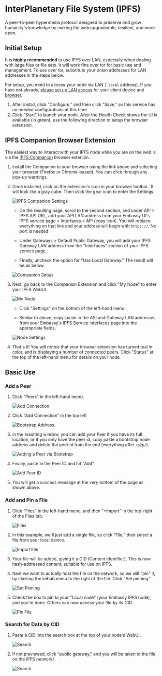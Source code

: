 # InterPlanetary File System (IPFS)

A peer-to-peer hypermedia protocol designed to preserve and grow humanity's knowledge by making the web upgradeable, resilient, and more open.

## Initial Setup
It is **highly recommended** to use IPFS over LAN, especially when dealing with large files or file sets.  It will work fine over tor for basic use and management.  To use over tor, substitute your onion addresses for LAN addresses in the steps below.

For setup, you need to access your node via LAN (`.local` address). If you have
not already,
[please set up LAN access](https://start9.com/latest/user-manual/connecting/connecting-lan/lan-os/index)
for your client device and
[browser](https://start9.com/latest/user-manual/connecting/connecting-lan/lan-browser/index).

1. After install, click "Configure," and then click "Save," as this service has
   no needed configurations at this time.
1. Click "Start" to launch your node. After the Health Check shows the UI is
   available (in green), use the following direction to setup the browser
   extension.

## IPFS Companion Browser Extension

The easiest way to interact with your IPFS node while you are on the web is via
the [IPFS Companion](https://docs.ipfs.io/install/ipfs-companion/) browser
extenion.

1. Install the Companion to your browser using the link above and selecting your
   browser (Firefox or Chrome-based). You can click through any pop-up warnings.
1. Once installed, click on the extension's icon in your browser toolbar . It
   will look like a gray cube. Then click the gear icon to enter the Settings.

   ![IPFS Companion Settings](./assets/img/ipfs-companion0.png)

   - On the resulting page, scroll to the second section, and under API > IPFS
     API URL, add your API LAN address from your Embassy UI's IPFS service
     page > Interfaces > API (copy icon). You will replace everything on that
     line and your address will begin with `https://`. No port is needed

   - Under Gateways > Default Public Gateway, you will add your IPFS Gateway LAN
     address from the "Interfaces" section of your IPFS service page.
   - Finally, uncheck the option for "Use Local Gateway."  The result will be as below:
   
   ![Companion Setup](./assets/img/ipfs-setup0.png)

1. Next, go back to the Companion Extension and click "My Node" to enter your IPFS WebUI.

   ![My Node](./assets/img/ipfs-companion1.png)

   - Click "Settings" on the bottom of the left-hand menu.

   - Similar to above, copy-paste in the API and Gateway LAN addresses from your Embassy's IPFS Service Interfaces page into the appropriate fields.

   ![Node Settings](./assets/img/ipfs-setup1.png)

1. That's it! You will notice that your browser extension has turned teal in
   color, and is displaying a number of connected peers. Click "Status" at the top of the left-hand menu for details on your node.

## Basic Use
### Add a Peer
1. Click "Peers" in the left-hand menu.

   ![Add Connection](./assets/img/ipfs-add-peer0.png)

1. Click "Add Connection" in the top left

   ![Bootstrap Address](./assets/img/ipfs-add-peer1.png)

1. In the resulting window, you can add your Peer if you have its full location, or if you only have the peer id, copy paste a bootstrap node address and delete the peer id from the end (everything after `/p2p/`).

   ![Adding a Peer via Bootstrap](./assets/img/ipfs-add-peer2.png)

1. Finally, paste in the Peer ID and hit "Add"

   ![Add Peer ID](./assets/img/ipfs-add-peer3.png)

1. You will get a success message at the very bottom of the page as shown above.

### Add and Pin a File
1. Click "Files" in the left-hand menu, and then "+Import" in the top-right of the Files tab.

   ![Files](./assets/img/ipfs-pin0.png)

1. In this example, we'll just add a single file, so click "File," then select a file from your local device.

   ![Import File](./assets/img/ipfs-pin1.png)

1. Your file will be added, giving it a CID (Content Identifier).  This is now hash-addressed content, suitable for use on IPFS.

1. Next we want to actually host the file on the network, so we will "pin" it, by clicking the kebab menu to the right of the file.  Click "Set pinning."

   ![Set Pinning](./assets/img/ipfs-pin2.png)

1. Check the box to pin to your "Local node" (your Embassy IPFS node), and you're done.  Others can now access your file by its CID.

   ![Pin File](./assets/img/ipfs-pin3.png)

### Search for Data by CID
1. Paste a CID into the search box at the top of your node's WebUI.

   ![Search](./assets/img/ipfs-search0.png)

1. If not previewed, click "public gateway," and you will be taken to the file on the IPFS network!

   ![Search](./assets/img/ipfs-search1.png)